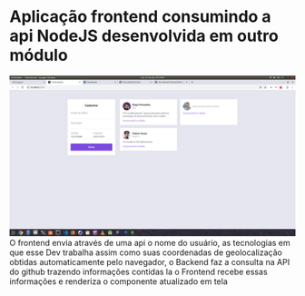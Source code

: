 # Aplicação frontend consumindo a api NodeJS desenvolvida em outro módulo
![frontend](https://github.com/Dev-Rafael-Vieira/Oministack10_ReactWeb/blob/master/src/img/Captura%20de%20tela%20de%202020-01-23%2002-29-03.png)
 O frontend envia através de uma api o nome do usuário, as tecnologias em que esse Dev trabalha assim como suas coordenadas de geolocalização obtidas automaticamente pelo navegador, o Backend faz a consulta na API do github trazendo informações contidas la o Frontend recebe essas informações e renderiza o componente atualizado em tela
